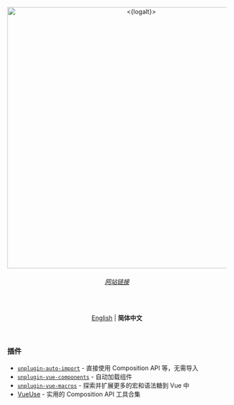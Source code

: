 <p align='center'>
  <img src='<{logolink}>' alt='<{logalt}>' width='600'/>
</p>

<h6 align='center'>
<a href="https://<{weblink}>/">网站链接</a>
</h6>

<br>

<p align='center'>
<a href="./README.md">English</a> | <b>简体中文</b>
</p>

<br>

### 插件

- [`unplugin-auto-import`](https://github.com/antfu/unplugin-auto-import) -
  直接使用 Composition API 等，无需导入
- [`unplugin-vue-components`](https://github.com/antfu/unplugin-vue-components) -
  自动加载组件
- [`unplugin-vue-macros`](https://github.com/sxzz/unplugin-vue-macros) -
  探索并扩展更多的宏和语法糖到 Vue 中
- [VueUse](https://github.com/antfu/vueuse) - 实用的 Composition API 工具合集
